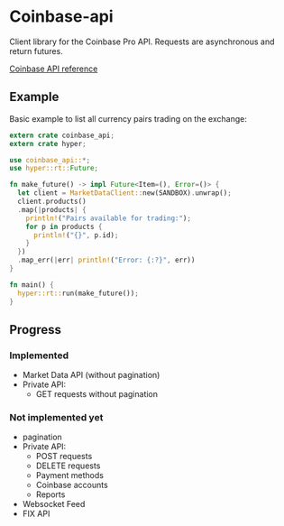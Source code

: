 # Coinbase-api

Client library for the Coinbase Pro API.
Requests are asynchronous and return futures.

[Coinbase API reference](https://docs.pro.coinbase.com)

## Example

Basic example to list all currency pairs trading on the exchange:

```rust
extern crate coinbase_api;
extern crate hyper;

use coinbase_api::*;
use hyper::rt::Future;

fn make_future() -> impl Future<Item=(), Error=()> {
  let client = MarketDataClient::new(SANDBOX).unwrap();
  client.products()
  .map(|products| {
    println!("Pairs available for trading:");
    for p in products {
      println!("{}", p.id);
    }
  })
  .map_err(|err| println!("Error: {:?}", err))
}

fn main() {
  hyper::rt::run(make_future());
}
```

## Progress

### Implemented

- Market Data API (without pagination)
- Private API:
  - GET requests without pagination

### Not implemented yet

- pagination
- Private API:
  - POST requests
  - DELETE requests
  - Payment methods
  - Coinbase accounts
  - Reports
- Websocket Feed
- FIX API
